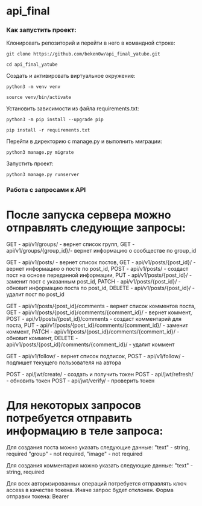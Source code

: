 # api_final
### Как запустить проект:

Клонировать репозиторий и перейти в него в командной строке:

```git clone https://github.com/beken0w/api_final_yatube.git```

```cd api_final_yatube```

Cоздать и активировать виртуальное окружение:

```python3 -m venv venv```

```source venv/bin/activate```

Установить зависимости из файла requirements.txt:

```python3 -m pip install --upgrade pip```

```pip install -r requirements.txt```

Перейти в директорию с manage.py и выполнить миграции:

```python3 manage.py migrate```

Запустить проект:

```python3 manage.py runserver```

### Работа с запросами к API

# После запуска сервера можно отправлять следующие запросы:

GET - api/v1/groups/ - вернет список групп,
GET - api/v1/groups/{group_id}/- вернет информацию о сообществе по group_id

GET - api/v1/posts/ - вернет список постов,
GET - api/v1/posts/{post_id}/ - вернет информацию о посте по post_id,
POST - api/v1/posts/ - создаст пост на основе переданной информации,
PUT - api/v1/posts/{post_id}/ - заменит пост с указанным post_id,
PATCH - api/v1/posts/{post_id}/ - обновит информацию поста по post_id,
DELETE - api/v1/posts/{post_id}/ - удалит пост по post_id

GET - api/v1/posts/{post_id}/comments - вернет список комментов поста,
GET - api/v1/posts/{post_id}/comments/{comment_id}/ - вернет коммент,
POST - api/v1/posts/{post_id}/comments - создаст комментарий для поста,
PUT - api/v1/posts/{post_id}/comments/{comment_id}/ - заменит коммент,
PATCH - api/v1/posts/{post_id}/comments/{comment_id}/ - обновит коммент,
DELETE - api/v1/posts/{post_id}/comments/{comment_id}/ - удалит коммент

GET - api/v1/follow/ - вернет список подписок,
POST - api/v1/follow/ - подпишет текущего пользователя на автора

POST - api/jwt/create/ - создать и получить токен
POST - api/jwt/refresh/ -  обновить токен
POST - api/jwt/verify/ - проверить токен

# Для некоторых запросов потребуется отправить информацию в теле запроса:

Для создания поста можно указать следующие данные:
"text" - string, required
"group" - not required,
"image" - not required

Для создания комментария можно указать следующие данные:
"text" - string, required

Для всех авторизированных операций потребуется отправлять ключ access в качестве токена. Иначе запрос будет отклонен.
Форма отправки токена: Bearer <token>
